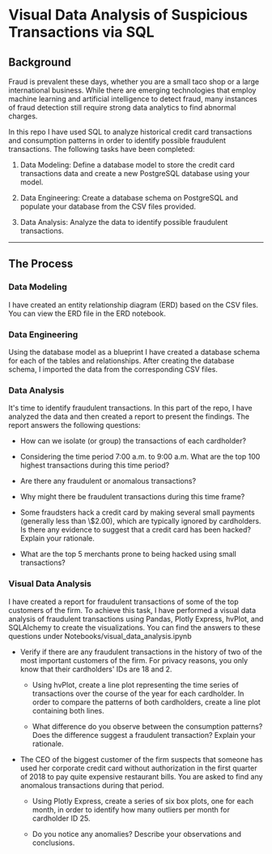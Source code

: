 # Visual Data Analysis of Suspicious Transactions via SQL


## Background

Fraud is prevalent these days, whether you are a small taco shop or a large international business. While there are emerging technologies that employ machine learning and artificial intelligence to detect fraud, many instances of fraud detection still require strong data analytics to find abnormal charges.

In this repo I have used SQL to analyze historical credit card transactions and consumption patterns in order to identify possible fraudulent transactions. The following tasks have been completed:

1. Data Modeling: Define a database model to store the credit card transactions data and create a new PostgreSQL database using your model.

2. Data Engineering: Create a database schema on PostgreSQL and populate your database from the CSV files provided.

3. Data Analysis: Analyze the data to identify possible fraudulent transactions.

---

## The Process

### Data Modeling

I have created an entity relationship diagram (ERD) based on the CSV files. You can view the ERD file in the ERD notebook.

### Data Engineering

Using the database model as a blueprint I have created a database schema for each of the tables and relationships. After creating the database schema, I imported the data from the corresponding CSV files.

### Data Analysis

It's time to identify fraudulent transactions. In this part of the repo, I have analyzed the data and then created a report to present the findings. The report answers the following questions:

* How can we isolate (or group) the transactions of each cardholder?

* Considering the time period 7:00 a.m. to 9:00 a.m. What are the top 100 highest transactions during this time period?

* Are there any fraudulent or anomalous transactions?

* Why might there be fraudulent transactions during this time frame?

* Some fraudsters hack a credit card by making several small payments (generally less than \\$2.00), which are typically ignored by cardholders. Is there any evidence to suggest that a credit card has been hacked? Explain your rationale.

* What are the top 5 merchants prone to being hacked using small transactions?


### Visual Data Analysis 

I have created a report for fraudulent transactions of some of the top customers of the firm. To achieve this task, I have performed a visual data analysis of fraudulent transactions using Pandas, Plotly Express, hvPlot, and SQLAlchemy to create the visualizations. You can find the answers to these questions under Notebooks/visual_data_analysis.ipynb

* Verify if there are any fraudulent transactions in the history of two of the most important customers of the firm. For privacy reasons, you only know that their cardholders' IDs are 18 and 2.

  * Using hvPlot, create a line plot representing the time series of transactions over the course of the year for each cardholder. In order to compare the patterns of both cardholders, create a line plot containing both lines.

  * What difference do you observe between the consumption patterns? Does the difference suggest a fraudulent transaction? Explain your rationale.

* The CEO of the biggest customer of the firm suspects that someone has used her corporate credit card without authorization in the first quarter of 2018 to pay quite expensive restaurant bills. You are asked to find any anomalous transactions during that period.

  * Using Plotly Express, create a series of six box plots, one for each month, in order to identify how many outliers per month for cardholder ID 25.

  * Do you notice any anomalies? Describe your observations and conclusions.
